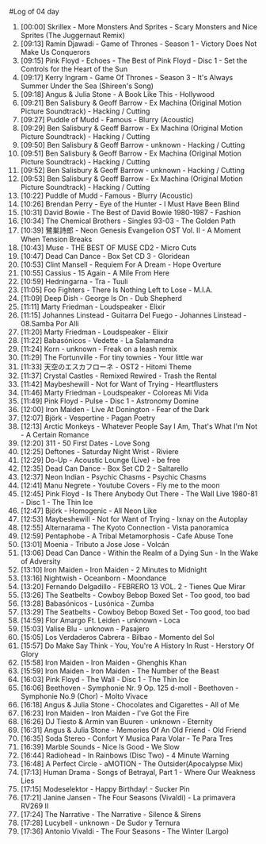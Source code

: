 #Log of 04 day

1. [00:00] Skrillex - More Monsters And Sprites - Scary Monsters and Nice Sprites (The Juggernaut Remix)
1. [09:13] Ramin Djawadi - Game of Thrones - Season 1 - Victory Does Not Make Us Conquerors
1. [09:15] Pink Floyd - Echoes - The Best of Pink Floyd - Disc 1 - Set the Controls for the Heart of the Sun
1. [09:17] Kerry Ingram - Game Of Thrones - Season 3 - It's Always Summer Under the Sea (Shireen's Song)
1. [09:18] Angus & Julia Stone - A Book Like This - Hollywood
1. [09:21] Ben Salisbury & Geoff Barrow - Ex Machina (Original Motion Picture Soundtrack) - Hacking / Cutting
1. [09:27] Puddle of Mudd - Famous - Blurry (Acoustic)
1. [09:29] Ben Salisbury & Geoff Barrow - Ex Machina (Original Motion Picture Soundtrack) - Hacking / Cutting
1. [09:50] Ben Salisbury & Geoff Barrow - unknown - Hacking / Cutting
1. [09:51] Ben Salisbury & Geoff Barrow - Ex Machina (Original Motion Picture Soundtrack) - Hacking / Cutting
1. [09:52] Ben Salisbury & Geoff Barrow - unknown - Hacking / Cutting
1. [09:53] Ben Salisbury & Geoff Barrow - Ex Machina (Original Motion Picture Soundtrack) - Hacking / Cutting
1. [10:22] Puddle of Mudd - Famous - Blurry (Acoustic)
1. [10:26] Brendan Perry - Eye of the Hunter - I Must Have Been Blind
1. [10:31] David Bowie - The Best of David Bowie 1980-1987 - Fashion
1. [10:34] The Chemical Brothers - Singles 93-03 - The Golden Path
1. [10:39] 鷺巣詩郎 - Neon Genesis Evangelion OST Vol. II - A Moment When Tension Breaks
1. [10:43] Muse - THE BEST OF MUSE CD2 - Micro Cuts
1. [10:47] Dead Can Dance - Box Set CD 3 - Gloridean
1. [10:53] Clint Mansell - Requiem For A Dream - Hope Overture
1. [10:55] Cassius - 15 Again - A Mile From Here
1. [10:59] Hedningarna - Tra - Tuuli
1. [11:05] Foo Fighters - There Is Nothing Left to Lose - M.I.A.
1. [11:09] Deep Dish - George Is On - Dub Shepherd
1. [11:11] Marty Friedman - Loudspeaker - Elixir
1. [11:15] Johannes Linstead - Guitarra Del Fuego - Johannes Linstead - 08.Samba Por Alli
1. [11:20] Marty Friedman - Loudspeaker - Elixir
1. [11:22] Babasónicos - Vedette - La Salamandra
1. [11:24] Korn - unknown - Freak on a leash remix
1. [11:29] The Fortunville - For tiny townies - Your little war
1. [11:33] 天空のエスカフローネ - OST2 - Hitomi Theme
1. [11:37] Crystal Castles - Remixed Rewired - Trash the Rental
1. [11:42] Maybeshewill - Not for Want of Trying - Heartflusters
1. [11:46] Marty Friedman - Loudspeaker - Coloreas Mi Vida
1. [11:49] Pink Floyd - Pulse - Disc 1 - Astronomy Domine
1. [12:00] Iron Maiden - Live At Donington - Fear of the Dark
1. [12:07] Björk - Vespertine - Pagan Poetry
1. [12:13] Arctic Monkeys - Whatever People Say I Am, That's What I'm Not - A Certain Romance
1. [12:20] 311 - 50 First Dates - Love Song
1. [12:25] Deftones - Saturday Night Wrist - Riviere
1. [12:29] Do-Up - Acoustic Lounge (Live) - be free
1. [12:35] Dead Can Dance - Box Set CD 2 - Saltarello
1. [12:37] Neon Indian - Psychic Chasms - Psychic Chasms
1. [12:41] Manu Negrete - Youtube Covers - Fly me to the moon
1. [12:45] Pink Floyd - Is There Anybody Out There - The Wall Live 1980-81 - Disc 1 - The Thin Ice
1. [12:47] Björk - Homogenic - All Neon Like
1. [12:53] Maybeshewill - Not for Want of Trying - Ixnay on the Autoplay
1. [12:55] Alternarama - The Kyoto Connection - Vista panoramica
1. [12:59] Pentaphobe - A Tribal Metamorphosis - Cafe Abuse Tone
1. [13:01] Moenia - Tributo a Jose Jose - Volcán
1. [13:06] Dead Can Dance - Within the Realm of a Dying Sun - In the Wake of Adversity
1. [13:10] Iron Maiden - Iron Maiden - 2 Minutes to Midnight
1. [13:16] Nightwish - Oceanborn - Moondance
1. [13:20] Fernando Delgadillo - FEBRERO 13 VOL. 2 - Tienes Que Mirar
1. [13:26] The Seatbelts - Cowboy Bebop Boxed Set - Too good, too bad
1. [13:28] Babasónicos - Lusónica - Zumba
1. [13:29] The Seatbelts - Cowboy Bebop Boxed Set - Too good, too bad
1. [14:59] Flor Amargo Ft. Leiden - unknown - Loca
1. [15:03] Valise Blu - unknown - Pasajero
1. [15:05] Los Verdaderos Cabrera - Bilbao - Momento del Sol
1. [15:57] Do Make Say Think - You, You're A History In Rust - Herstory Of Glory
1. [15:58] Iron Maiden - Iron Maiden - Ghenghis Khan
1. [15:59] Iron Maiden - Iron Maiden - The Number of the Beast
1. [16:03] Pink Floyd - The Wall - Disc 1 - The Thin Ice
1. [16:06] Beethoven - Symphonie Nr. 9 Op. 125 d-moll - Beethoven - Symphonie No.9 (Chor) - Molto Vivace
1. [16:18] Angus & Julia Stone - Chocolates and Cigarettes - All of Me
1. [16:23] Iron Maiden - Iron Maiden - I've Got the Fire
1. [16:26] DJ Tiesto & Armin van Buuren - unknown - Eternity
1. [16:31] Angus & Julia Stone - Memories Of An Old Friend - Old Friend
1. [16:35] Soda Stereo - Confort Y Musica Para Volar - Te Para Tres
1. [16:39] Marble Sounds - Nice Is Good - We Slow
1. [16:44] Radiohead - In Rainbows (Disc Two) - 4 Minute Warning
1. [16:48] A Perfect Circle - aMOTION - The Outsider(Apocalypse Mix)
1. [17:13] Human Drama - Songs of Betrayal, Part 1 - Where Our Weakness Lies
1. [17:15] Modeselektor - Happy Birthday! - Sucker Pin
1. [17:21] Janine Jansen - The Four Seasons (Vivaldi) - La primavera RV269 II
1. [17:24] The Narrative - The Narrative - Silence & Sirens
1. [17:28] Lucybell - unknown - De Sudor y Ternura
1. [17:36] Antonio Vivaldi - The Four Seasons - The Winter  (Largo)
